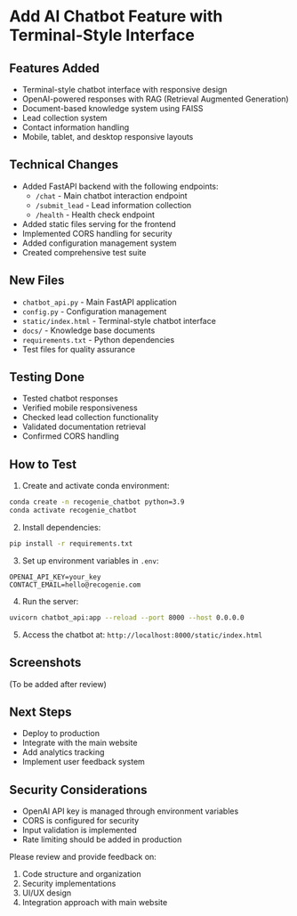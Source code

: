 # Add AI Chatbot Feature with Terminal-Style Interface

## Features Added
- Terminal-style chatbot interface with responsive design
- OpenAI-powered responses with RAG (Retrieval Augmented Generation)
- Document-based knowledge system using FAISS
- Lead collection system
- Contact information handling
- Mobile, tablet, and desktop responsive layouts

## Technical Changes
- Added FastAPI backend with the following endpoints:
  - `/chat` - Main chatbot interaction endpoint
  - `/submit_lead` - Lead information collection
  - `/health` - Health check endpoint
- Added static files serving for the frontend
- Implemented CORS handling for security
- Added configuration management system
- Created comprehensive test suite

## New Files
- `chatbot_api.py` - Main FastAPI application
- `config.py` - Configuration management
- `static/index.html` - Terminal-style chatbot interface
- `docs/` - Knowledge base documents
- `requirements.txt` - Python dependencies
- Test files for quality assurance

## Testing Done
- Tested chatbot responses
- Verified mobile responsiveness
- Checked lead collection functionality
- Validated documentation retrieval
- Confirmed CORS handling

## How to Test
1. Create and activate conda environment:
```bash
conda create -n recogenie_chatbot python=3.9
conda activate recogenie_chatbot
```

2. Install dependencies:
```bash
pip install -r requirements.txt
```

3. Set up environment variables in `.env`:
```
OPENAI_API_KEY=your_key
CONTACT_EMAIL=hello@recogenie.com
```

4. Run the server:
```bash
uvicorn chatbot_api:app --reload --port 8000 --host 0.0.0.0
```

5. Access the chatbot at: `http://localhost:8000/static/index.html`

## Screenshots
(To be added after review)

## Next Steps
- Deploy to production
- Integrate with the main website
- Add analytics tracking
- Implement user feedback system

## Security Considerations
- OpenAI API key is managed through environment variables
- CORS is configured for security
- Input validation is implemented
- Rate limiting should be added in production

Please review and provide feedback on:
1. Code structure and organization
2. Security implementations
3. UI/UX design
4. Integration approach with main website 